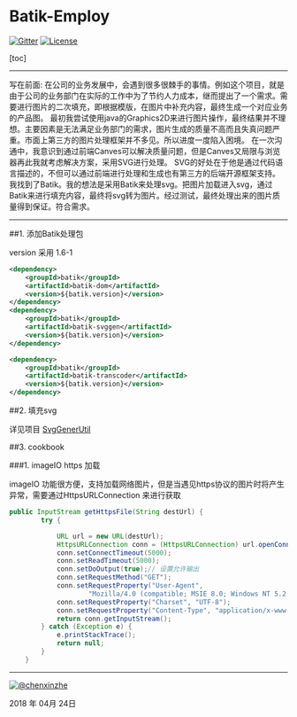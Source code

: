# Batik-Employ

[![Gitter](https://badges.gitter.im/Kin-Picture-Processing/community.svg)](https://gitter.im/Kin-Picture-Processing/community?utm_source=badge&utm_medium=badge&utm_campaign=pr-badge)
[![License](https://img.shields.io/badge/License-Apache--2.0-brightgreen.svg)](https://dev.tencent.com/u/chenxinzhe/p/Kin-Picture-Processing/git/blob/master/License)


[toc]

------

写在前面:
在公司的业务发展中，会遇到很多很棘手的事情。例如这个项目，就是由于公司的业务部门在实际的工作中为了节约人力成本，继而提出了一个需求。需要进行图片的二次填充，即根据模版，在图片中补充内容，最终生成一个对应业务的产品图。
最初我尝试使用java的Graphics2D来进行图片操作，最终结果并不理想。主要因素是无法满足业务部门的需求，图片生成的质量不高而且失真问题严重。市面上第三方的图片处理框架并不多见。所以进度一度陷入困境。
在一次沟通中，我意识到通过前端Canves可以解决质量问题，但是Canves又局限与浏览器再此我就考虑解决方案，采用SVG进行处理。
SVG的好处在于他是通过代码语言描述的，不但可以通过前端进行处理和生成也有第三方的后端开源框架支持。
我找到了Batik。我的想法是采用Batik来处理svg。把图片加载进入svg，通过Batik来进行填充内容，最终将svg转为图片。经过测试，最终处理出来的图片质量得到保证。符合需求。

------
##1. 添加Batik处理包 

version 采用 1.6-1

```xml
<dependency>
    <groupId>batik</groupId>
    <artifactId>batik-dom</artifactId>
    <version>${batik.version}</version>
</dependency>
<dependency>
    <groupId>batik</groupId>
    <artifactId>batik-svggen</artifactId>
    <version>${batik.version}</version>
</dependency>

<dependency>
    <groupId>batik</groupId>
    <artifactId>batik-transcoder</artifactId>
    <version>${batik.version}</version>
</dependency>
```

##2. 填充svg
    
详见项目 [SvgGenerUtil](https://coding.net/u/chenxinzhe/p/Batik-Employ/git/blob/master/batik-employ/src/main/java/com/util/svg/SvgGenerUtil.java)
    

##3. cookbook

###1. imageIO https 加载

imageIO 功能很方便，支持加载网络图片，但是当遇见https协议的图片时将产生异常，需要通过HttpsURLConnection 来进行获取
    
```java
public InputStream getHttpsFile(String destUrl) {
        try {

            URL url = new URL(destUrl);
            HttpsURLConnection conn = (HttpsURLConnection) url.openConnection();
            conn.setConnectTimeout(5000);
            conn.setReadTimeout(5000);
            conn.setDoOutput(true);// 设置允许输出
            conn.setRequestMethod("GET");
            conn.setRequestProperty("User-Agent",
                    "Mozilla/4.0 (compatible; MSIE 8.0; Windows NT 5.2; Trident/4.0; .NET CLR 1.1.4322; .NET CLR 2.0.50727; .NET CLR 3.0.04506.30; .NET CLR 3.0.4506.2152; .NET CLR 3.5.30729)");
            conn.setRequestProperty("Charset", "UTF-8");
            conn.setRequestProperty("Content-Type", "application/x-www-form-urlencoded");
            return conn.getInputStream();
        } catch (Exception e) {
            e.printStackTrace();
            return null;
        }
    }

```
    
    
------

[![@chenxinzhe](http://chenxinzhe.coding.me/Static-File-Employ/readme.svg)](https://coding.net/u/chenxinzhe)

2018 年 04月 24日    
